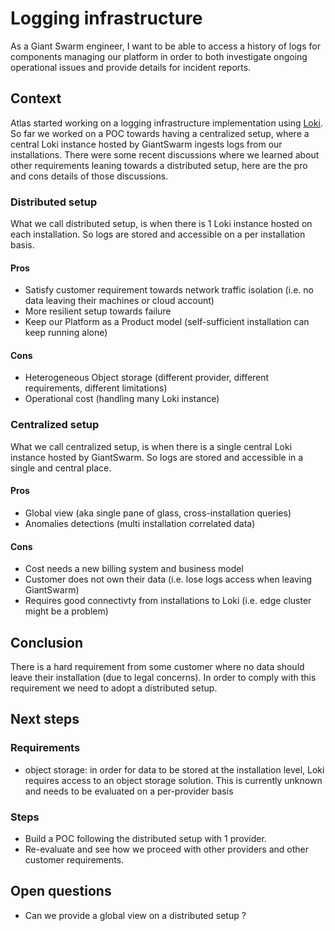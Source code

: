 # Logging infrastructure

As a Giant Swarm engineer, I want to be able to access a history of logs for components managing our platform in order to both investigate ongoing operational issues and provide details for incident reports.

## Context

Atlas started working on a logging infrastructure implementation using [Loki](https://grafana.com/docs/loki/latest/).
So far we worked on a POC towards having a centralized setup, where a central Loki instance hosted by GiantSwarm ingests logs from our installations.
There were some recent discussions where we learned about other requirements leaning towards a distributed setup, here are the pro and cons details of those discussions.

### Distributed setup

What we call distributed setup, is when there is 1 Loki instance hosted on each installation.
So logs are stored and accessible on a per installation basis.

#### Pros

- Satisfy customer requirement towards network traffic isolation (i.e. no data leaving their machines or cloud account)
- More resilient setup towards failure
- Keep our Platform as a Product model (self-sufficient installation can keep running alone)

#### Cons

- Heterogeneous Object storage (different provider, different requirements, different limitations)
- Operational cost (handling many Loki instance)

### Centralized setup

What we call centralized setup, is when there is a single central Loki instance hosted by GiantSwarm.
So logs are stored and accessible in a single and central place.

#### Pros

- Global view (aka single pane of glass, cross-installation queries)
- Anomalies detections (multi installation correlated data)

#### Cons

- Cost needs a new billing system and business model
- Customer does not own their data (i.e. lose logs access when leaving GiantSwarm)
- Requires good connectivty from installations to Loki (i.e. edge cluster might be a problem)

## Conclusion

There is a hard requirement from some customer where no data should leave their installation (due to legal concerns).
In order to comply with this requirement we need to adopt a distributed setup.

## Next steps

### Requirements

- object storage: in order for data to be stored at the installation level, Loki requires access to an object storage solution.
                  This is currently unknown and needs to be evaluated on a per-provider basis

### Steps

- Build a POC following the distributed setup with 1 provider.
- Re-evaluate and see how we proceed with other providers and other customer requirements.

## Open questions

- Can we provide a global view on a distributed setup ?
